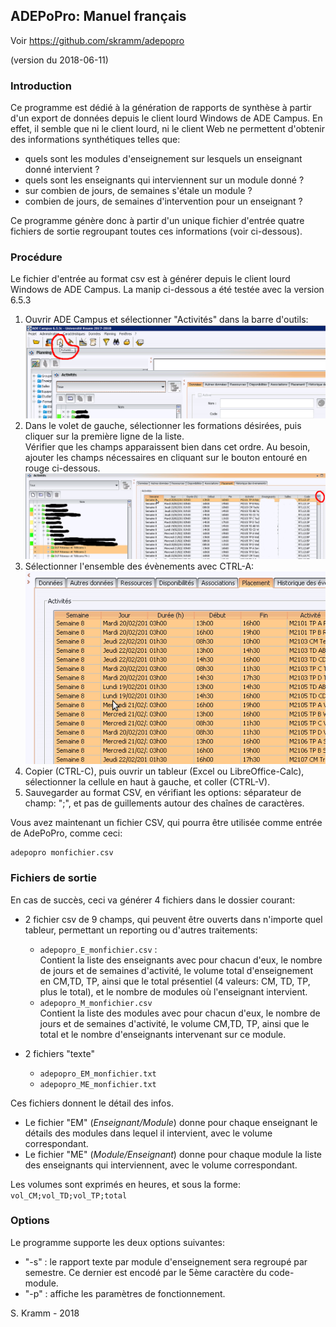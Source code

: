 
## ADEPoPro: Manuel français

Voir https://github.com/skramm/adepopro

(version du 2018-06-11)

### Introduction

Ce programme est dédié à la génération de rapports de synthèse à partir d'un export de données depuis le client lourd Windows de ADE Campus.
En effet, il semble que ni le client lourd, ni le client Web ne permettent d'obtenir des informations synthétiques telles que:

* quels sont les modules d'enseignement sur lesquels un enseignant donné intervient ?
* quels sont les enseignants qui interviennent sur un module donné ?
* sur combien de jours, de semaines s'étale un module ?
* combien de jours, de semaines d'intervention pour un enseignant ?

Ce programme génère donc à partir d'un unique fichier d'entrée quatre fichiers de sortie regroupant toutes ces informations (voir ci-dessous).

### Procédure

Le fichier d'entrée au format csv est à générer depuis le client lourd Windows de ADE Campus.
La manip ci-dessous a été testée avec la version 6.5.3

1. Ouvrir ADE Campus et sélectionner "Activités" dans la barre d'outils:
![im1](ade_1b.png)
1. Dans le volet de gauche, sélectionner les formations désirées, puis cliquer sur la première ligne de la liste.<br>
Vérifier que les champs apparaissent bien dans cet ordre.
Au besoin, ajouter les champs nécessaires en cliquant sur le bouton entouré en rouge ci-dessous.
![im2](ade_2b.png)
1. Sélectionner l'ensemble des évènements avec CTRL-A:
![im3](ade_3b.png)
1. Copier (CTRL-C), puis ouvrir un tableur (Excel ou LibreOffice-Calc), sélectionner la cellule en haut à gauche, et coller (CTRL-V).
1. Sauvegarder au format CSV, en vérifiant les options: séparateur de champ: ";", et pas de guillements autour des chaînes de caractères.

Vous avez maintenant un fichier CSV, qui pourra être utilisée comme entrée de AdePoPro, comme ceci:
```
adepopro monfichier.csv
```

### Fichiers de sortie

En cas de succès, ceci va générer 4 fichiers dans le dossier courant:
* 2 fichier csv de 9 champs, qui peuvent être ouverts dans n'importe quel tableur, permettant un reporting ou d'autres traitements:
  * ```adepopro_E_monfichier.csv``` :<br>
 Contient la liste des enseignants avec pour chacun d'eux, le nombre de jours et de semaines d'activité, le volume total d'enseignement en CM,TD, TP, ainsi que le total présentiel (4 valeurs: CM, TD, TP, plus le total), et le nombre de modules où l'enseignant intervient.
  * ```adepopro_M_monfichier.csv```<br>
 Contient la liste des modules avec pour chacun d'eux, le nombre de jours et de semaines d'activité, le volume CM,TD, TP, ainsi que le total et le nombre d'enseignants intervenant sur ce module.


* 2 fichiers "texte"
  * ```adepopro_EM_monfichier.txt```
  * ```adepopro_ME_monfichier.txt```

Ces fichiers donnent le détail des infos.
* Le fichier "EM" (*Enseignant/Module*) donne pour chaque enseignant le détails des modules dans lequel il intervient, avec le volume correspondant.
* Le fichier "ME" (*Module/Enseignant*) donne pour chaque module la liste des enseignants qui interviennent, avec le volume correspondant.

Les volumes sont exprimés en heures, et sous la forme:<br>
```vol_CM;vol_TD;vol_TP;total```


### Options

Le programme supporte les deux options suivantes:
* "-s" : le rapport texte par module d'enseignement sera regroupé par semestre. Ce dernier est encodé par le 5ème caractère du code-module.
* "-p" : affiche les paramètres de fonctionnement.


S. Kramm - 2018
